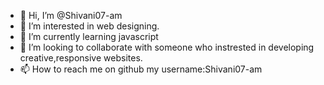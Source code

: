 - 👋 Hi, I’m @Shivani07-am
- 👀 I’m interested in web designing.
- 🌱 I’m currently learning javascript
- 💞️ I’m looking to collaborate with someone who instrested in developing creative,responsive websites.
- 📫 How to reach me on github my username:Shivani07-am

<!---
Shivani07-am/Shivani07-am is a ✨ special ✨ repository because its `README.md` (this file) appears on your GitHub profile.
You can click the Preview link to take a look at your changes.
--->
